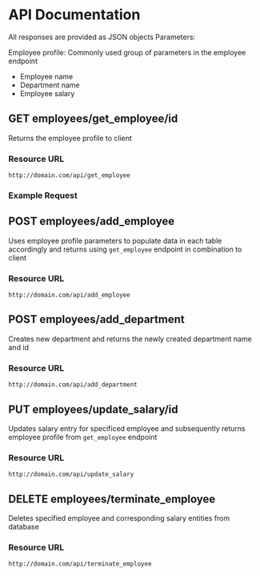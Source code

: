 # API Documentation

All responses are provided as JSON objects
Parameters: 

Employee profile: Commonly used group of parameters in the employee endpoint
- Employee name
- Department name
- Employee salary

## GET employees/get_employee/id

Returns the employee profile to client

### Resource URL

``` http://domain.com/api/get_employee ```

### Example Request

## POST employees/add_employee

Uses employee profile parameters to populate data in each table accordingly and returns using ```get_employee``` endpoint in combination to client

### Resource URL

``` http://domain.com/api/add_employee ```

## POST employees/add_department

Creates new department and returns the newly created department name and id

### Resource URL

``` http://domain.com/api/add_department ``` 

## PUT employees/update_salary/id

Updates salary entry for specificed employee and subsequently returns employee profile from ```get_employee``` endpoint

### Resource URL

``` http://domain.com/api/update_salary ```

## DELETE employees/terminate_employee

Deletes specified employee and corresponding salary entities from database

### Resource URL

``` http://domain.com/api/terminate_employee ```
